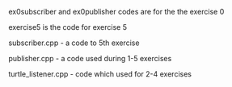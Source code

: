 ex0subscriber and ex0publisher codes are for the the exercise 0

exercise5 is the code for exercise 5

subscriber.cpp - a code to 5th exercise 

publisher.cpp - a code used during 1-5 exercises

turtle_listener.cpp - code which used for 2-4 exercises
